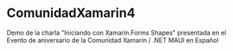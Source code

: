 # ComunidadXamarin4
Demo de la charla "Iniciando con Xamarin.Forms Shapes" presentada en el Evento de aniversario de la Comunidad Xamarin / .NET MAUI en Español
